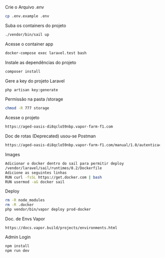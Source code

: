 Crie o Arquivo .env
```sh
cp .env.example .env
```

Suba os containers do projeto
```sh
./vendor/bin/sail up
```

Acesse o container app
```sh
docker-compose exec laravel.test bash
```

Instale as dependências do projeto
```sh
composer install
```

Gere a key do projeto Laravel
```sh
php artisan key:generate
```

Permissão na pasta /storage
```sh
chmod -R 777 storage
```

Acesse o projeto
```sh
https://aged-oasis-di8qclo59nbp.vapor-farm-f1.com
```

Doc de rotas (Deprecated) usou-se Postman
```sh
https://aged-oasis-di8qclo59nbp.vapor-farm-f1.com/manual/1.0/autenticacao
```

Images
```sh
Adicionar o docker dentro do sail para permitir deploy
/vendor/laravel/sail/runtimes/8.2/Dockerfile
Adicione as seguintes linhas 
RUN curl -fsSL https://get.docker.com | bash
RUN usermod -aG docker sail
```

Deploy
```sh
rm -R node_modules
rm -R .docker
php vendor/bin/vapor deploy prod-docker
```

Doc. de Envs Vapor
```
https://docs.vapor.build/projects/environments.html
```

Admin Login
```sh
npm install
npm run dev
```
